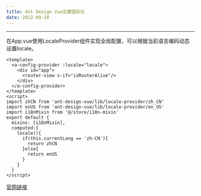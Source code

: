 ```yaml
---
title: Ant Design Vue设置国际化
date: 2022-09-28
---
```

---
在App.vue使用LocaleProvider组件实现全局配置，可以根据当前语言编码动态设置locale。
```vue
<template>
  <a-config-provider :locale="locale">
    <div id="app">
      <router-view v-if="isRouterAlive"/>
    </div>
  </a-config-provider>
</template>
<script>
import zhCN from 'ant-design-vue/lib/locale-provider/zh_CN'
import enUS from 'ant-design-vue/lib/locale-provider/en_US'
import i18nMixin from '@/store/i18n-mixin'
export default {
  mixins: [i18nMixin],
  computed:{
    locale(){
      if(this.currentLang == 'zh-CN'){
        return zhCN
      }else{
        return enUS
      }
    }
  }
</script>
```
[官网链接](https://1x.antdv.com/components/locale-provider-cn#rice)